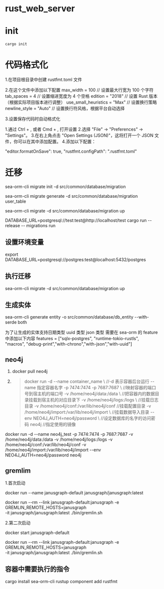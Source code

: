 # rust_web_server

# init

```shell
cargo init
```

# 代码格式化

1.在项目根目录中创建 rustfmt.toml 文件

2.在这个文件中添加以下配置
max_width = 100 // 设置最大行宽为 100 个字符
tab_spaces = 4 // 设置缩进宽度为 4 个空格
edition = "2018" // 设置 Rust 版本（根据实际项目版本进行调整）
use_small_heuristics = "Max" // 设置换行策略
newline_style = "Auto" // 设置换行符风格，根据平台自动选择

3.设置保存代码时自动格式化

1.通过 Ctrl + , 或者 Cmd + , 打开设置 2.选择 "File" -> "Preferences" -> "Settings"。 3.在右上角点击 "Open Settings (JSON)"，这将打开一个 JSON 文件，你可以在其中添加配置。 4.添加以下配置：

"editor.formatOnSave": true,
"rustfmt.configPath": ".rustfmt.toml"

# 迁移

sea-orm-cli migrate init -d src/common/database/migration

sea-orm-cli migrate generate -d src/common/database/migration user_table

sea-orm-cli migrate -d src/common/database/migration up

DATABASE_URL=postgresql://test:test@http://localhost/test cargo run --release -- migrations run

## 设置环境变量

export DATABASE_URL=postgresql://postgres:test@localhost:5432/postgres

## 执行迁移

sea-orm-cli migrate -d src/common/database/migration up

## 生成实体

sea-orm-cli generate entity -o src/common/database/db_entity --with-serde both

为了让生成的实体支持日期类型 uuid 类型 json 类型 需要在 sea-orm 的 feature 中添加以下内容
features = ["sqlx-postgres", "runtime-tokio-rustls", "macros", "debug-print","with-chrono","with-json","with-uuid"]

## neo4j

1.  docker pull neo4j

2.  > docker run -d --name container_name \ //-d 表示容器后台运行 --name 指定容器名字
        -p 7474:7474 -p 7687:7687 \  //映射容器的端口号到宿主机的端口号
        -v /home/neo4j/data:/data \  //把容器内的数据目录挂载到宿主机的对应目录下
        -v /home/neo4j/logs:/logs \  //挂载日志目录
        -v /home/neo4j/conf:/var/lib/neo4j/conf   //挂载配置目录
        -v /home/neo4j/import:/var/lib/neo4j/import \  //挂载数据导入目录
        --env NEO4J_AUTH=neo4j/password \  //设定数据库的名字的访问密码
        neo4j //指定使用的镜像

docker run -d --name neo4j_test -p 7474:7474 -p 7687:7687 -v /home/neo4j/data:/data -v /home/neo4j/logs:/logs -v /home/neo4j/conf:/var/lib/neo4j/conf -v /home/neo4j/import:/var/lib/neo4j/import --env NEO4J_AUTH=neo4j/password neo4j

## gremlim

1.首次启动

docker run --name janusgraph-default janusgraph/janusgraph:latest

docker run --rm --link janusgraph-default:janusgraph -e GREMLIN_REMOTE_HOSTS=janusgraph \
 -it janusgraph/janusgraph:latest ./bin/gremlin.sh

2.第二次启动

docker start janusgraph-default

docker run --rm --link janusgraph-default:janusgraph -e GREMLIN_REMOTE_HOSTS=janusgraph \
 -it janusgraph/janusgraph:latest ./bin/gremlin.sh


## 容器中需要执行的指令
cargo install sea-orm-cli
rustup component add rustfmt